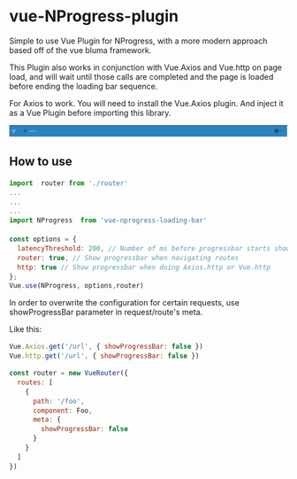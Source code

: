 # vue-NProgress-plugin
Simple to use Vue Plugin for NProgress, with a more modern approach based off of the vue bluma framework.

This Plugin also works in conjunction with Vue.Axios and Vue.http on page load, and will wait until those calls are 
completed and the page is loaded before ending the loading bar sequence.

For Axios to work. You will need to install the Vue.Axios plugin. And inject it as a Vue Plugin before importing this library.

![](example.gif)


## How to use

```js
import  router from './router'
...
...
...
import NProgress  from 'vue-nprogress-loading-bar'

const options = {
  latencyThreshold: 200, // Number of ms before progressbar starts showing
  router: true, // Show progressbar when navigating routes
  http: true // Show progressbar when doing Axios.http or Vue.http
};
Vue.use(NProgress, options,router)
```

In order to overwrite the configuration for certain requests, use showProgressBar parameter in request/route's meta.

Like this:

```js
Vue.Axios.get('/url', { showProgressBar: false })
Vue.http.get('/url', { showProgressBar: false })
```
```js
const router = new VueRouter({
  routes: [
    {
      path: '/foo',
      component: Foo,
      meta: {
        showProgressBar: false
      }
    }
  ]
})
```
